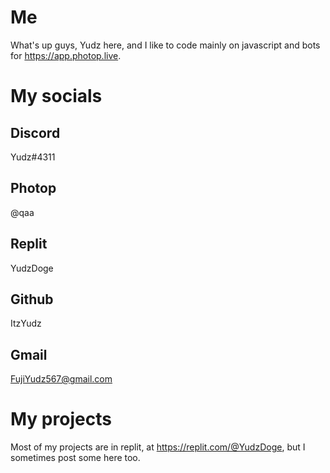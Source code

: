 # Me
What's up guys, Yudz here, and I like to code mainly on javascript and bots for https://app.photop.live.
# My socials
## Discord
Yudz#4311
## Photop
@qaa
## Replit
YudzDoge
## Github
ItzYudz
## Gmail
FujiYudz567@gmail.com
# My projects
Most of my projects are in replit, at https://replit.com/@YudzDoge, but I sometimes post some here too.
<!---
ItzYudz/ItzYudz is a ✨ special ✨ repository because its `README.md` (this file) appears on your GitHub profile.
You can click the Preview link to take a look at your changes.
--->
